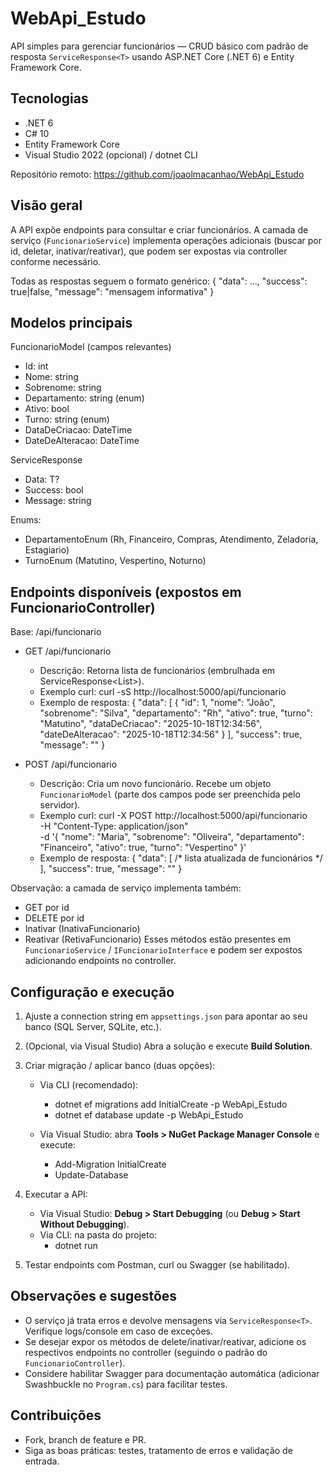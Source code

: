 # WebApi_Estudo

API simples para gerenciar funcionários — CRUD básico com padrão de resposta `ServiceResponse<T>` usando ASP.NET Core (.NET 6) e Entity Framework Core.

## Tecnologias
- .NET 6
- C# 10
- Entity Framework Core
- Visual Studio 2022 (opcional) / dotnet CLI

Repositório remoto: https://github.com/joaolmacanhao/WebApi_Estudo

## Visão geral
A API expõe endpoints para consultar e criar funcionários. A camada de serviço (`FuncionarioService`) implementa operações adicionais (buscar por id, deletar, inativar/reativar), que podem ser expostas via controller conforme necessário.

Todas as respostas seguem o formato genérico:
{
  "data": ...,
  "success": true|false,
  "message": "mensagem informativa"
}

## Modelos principais
FuncionarioModel (campos relevantes)
- Id: int
- Nome: string
- Sobrenome: string
- Departamento: string (enum)
- Ativo: bool
- Turno: string (enum)
- DataDeCriacao: DateTime
- DateDeAlteracao: DateTime

ServiceResponse<T>
- Data: T?
- Success: bool
- Message: string

Enums:
- DepartamentoEnum (Rh, Financeiro, Compras, Atendimento, Zeladoria, Estagiario)
- TurnoEnum (Matutino, Vespertino, Noturno)

## Endpoints disponíveis (expostos em FuncionarioController)
Base: /api/funcionario

- GET /api/funcionario
  - Descrição: Retorna lista de funcionários (embrulhada em ServiceResponse<List<FuncionarioModel>>).
  - Exemplo curl:
    curl -sS http://localhost:5000/api/funcionario
  - Exemplo de resposta:
    {
      "data": [
        {
          "id": 1,
          "nome": "João",
          "sobrenome": "Silva",
          "departamento": "Rh",
          "ativo": true,
          "turno": "Matutino",
          "dataDeCriacao": "2025-10-18T12:34:56",
          "dateDeAlteracao": "2025-10-18T12:34:56"
        }
      ],
      "success": true,
      "message": ""
    }

- POST /api/funcionario
  - Descrição: Cria um novo funcionário. Recebe um objeto `FuncionarioModel` (parte dos campos pode ser preenchida pelo servidor).
  - Exemplo curl:
    curl -X POST http://localhost:5000/api/funcionario \
      -H "Content-Type: application/json" \
      -d '{
        "nome": "Maria",
        "sobrenome": "Oliveira",
        "departamento": "Financeiro",
        "ativo": true,
        "turno": "Vespertino"
      }'
  - Exemplo de resposta:
    {
      "data": [ /* lista atualizada de funcionários */ ],
      "success": true,
      "message": ""
    }

Observação: a camada de serviço implementa também:
- GET por id
- DELETE por id
- Inativar (InativaFuncionario)
- Reativar (RetivaFuncionario)
Esses métodos estão presentes em `FuncionarioService` / `IFuncionarioInterface` e podem ser expostos adicionando endpoints no controller.

## Configuração e execução

1. Ajuste a connection string em `appsettings.json` para apontar ao seu banco (SQL Server, SQLite, etc.).
2. (Opcional, via Visual Studio) Abra a solução e execute __Build Solution__.
3. Criar migração / aplicar banco (duas opções):

   - Via CLI (recomendado):
     - dotnet ef migrations add InitialCreate -p WebApi_Estudo
     - dotnet ef database update -p WebApi_Estudo

   - Via Visual Studio: abra __Tools > NuGet Package Manager Console__ e execute:
     - Add-Migration InitialCreate
     - Update-Database

4. Executar a API:
   - Via Visual Studio: __Debug > Start Debugging__ (ou __Debug > Start Without Debugging__).
   - Via CLI: na pasta do projeto:
     - dotnet run

5. Testar endpoints com Postman, curl ou Swagger (se habilitado).

## Observações e sugestões
- O serviço já trata erros e devolve mensagens via `ServiceResponse<T>`. Verifique logs/console em caso de exceções.
- Se desejar expor os métodos de delete/inativar/reativar, adicione os respectivos endpoints no controller (seguindo o padrão do `FuncionarioController`).
- Considere habilitar Swagger para documentação automática (adicionar Swashbuckle no `Program.cs`) para facilitar testes.

## Contribuições
- Fork, branch de feature e PR.
- Siga as boas práticas: testes, tratamento de erros e validação de entrada.
